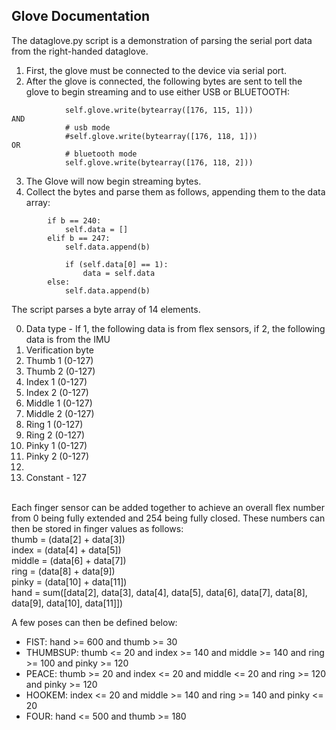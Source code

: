 ## Glove Documentation
The dataglove.py script is a demonstration of parsing the serial port data from the right-handed dataglove.<br>
1. First, the glove must be connected to the device via serial port.
2. After the glove is connected, the following bytes are sent to tell the glove to begin streaming and to use either USB or BLUETOOTH:
```            # data on
            self.glove.write(bytearray([176, 115, 1]))
AND
            # usb mode
            #self.glove.write(bytearray([176, 118, 1]))
OR
            # bluetooth mode
            self.glove.write(bytearray([176, 118, 2]))
```
3. The Glove will now begin streaming bytes.<br>
4. Collect the bytes and parse them as follows, appending them to the data array:
```     b = int.from_bytes(byte_to_parse, byteorder='big')
        if b == 240:
            self.data = []
        elif b == 247:
            self.data.append(b)

            if (self.data[0] == 1):
                data = self.data
        else:
            self.data.append(b)
```
The script parses a byte array of 14 elements.<br>

0. Data type - If 1, the following data is from flex sensors, if 2, the following data is from the IMU
1. Verification byte
2. Thumb 1 (0-127)
3. Thumb 2 (0-127)
4. Index 1 (0-127)
5. Index 2 (0-127)
6. Middle 1 (0-127)
7. Middle 2 (0-127)
8. Ring 1 (0-127)
9. Ring 2 (0-127)
10. Pinky 1 (0-127)
11. Pinky 2 (0-127)
12.
13. Constant - 127
<br>
Each finger sensor can be added together to achieve an overall flex number from 0 being fully extended and 254 being fully closed. These numbers can then be stored in finger values as follows:<br>
            thumb = (data[2] + data[3])<br>
            index = (data[4] + data[5])<br>
            middle = (data[6] + data[7])<br>
            ring = (data[8] + data[9])<br>
            pinky = (data[10] + data[11])<br>
            hand = sum([data[2], data[3], data[4], data[5], data[6], data[7], data[8], data[9], data[10], data[11]])<br>

A few poses can then be defined below:<br>
+ FIST: hand >= 600 and thumb >= 30
+ THUMBSUP: thumb <= 20 and index >= 140 and middle >= 140 and ring >= 100 and pinky >= 120
+ PEACE: thumb >= 20 and index <= 20 and middle <= 20 and ring >= 120 and pinky >= 120
+ HOOKEM: index <= 20 and middle >= 140 and ring >= 140 and pinky <= 20
+ FOUR: hand <= 500 and thumb >= 180
